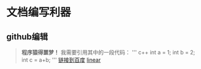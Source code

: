 # 文档编写利器
## github编辑
>**程序猿得噩梦！**
我需要引用其中的一段代码：
''' c++
int a = 1;
int b = 2;
int c = a+b;
'''
[链接到百度](https://www.baidu.com"百度")
[linear](https://github.com/wl-fengyun/First-repository/tree/master/test01/dytl.jpg?raw=true)

